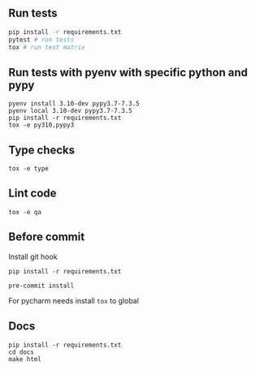 
## Run tests
```bash
pip install -r requirements.txt
pytest # run tests
tox # run test matrix
```

## Run tests with pyenv with specific python and pypy

```shell
pyenv install 3.10-dev pypy3.7-7.3.5
pyenv local 3.10-dev pypy3.7-7.3.5
pip install -r requirements.txt
tox -e py310,pypy3
```

## Type checks

```shell
tox -e type
```

## Lint code

```shell
tox -e qa
```


## Before commit

Install git hook

```shell
pip install -r requirements.txt

pre-commit install
```

For pycharm needs install `tox` to global


## Docs

```shell
pip install -r requirements.txt
cd docs
make html
```
